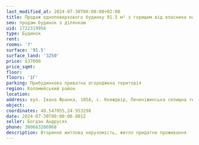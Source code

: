 ```yaml
---
last_modified_at: 2024-07-30T00:00:00+02:00
title: Продаж одноповерхового будинку 91.5 м² з горищем від власника на І. Франка в с. Княждвір
seo: продам будинок з ділянкою
uid: 1722319956
type: Будинок
rent:
rooms: '7'
surface: '91.5'
surface_land: '3250'
price: $37000
price_sqmt:
floor:
floors: '1Г'
parking: Прибудинкова приватна огороджена територія
region: Коломийський район
location:
address: вул. Івана Франка, 105А, с. Княждвір, Печеніжинська селищна територіальна громада
object:
coordinates: 48.547055,24.953298
date: 2024-07-30T00:00:00.001Z
seller: Богдан Андрусяк
phone: 380683286968
description: Вторинне житлова нерухомість, житло придатне проживання
---
```

